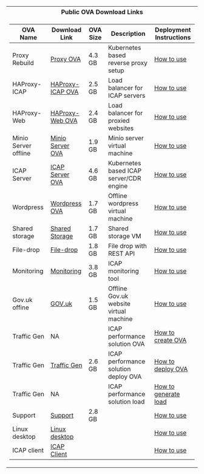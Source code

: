 <table>
<tr><th>Public OVA Download Links</th></tr>
<tr><td> 

|OVA Name           |       Download Link                     |  OVA Size |      Description                    |        Deployment Instructions                    |   
|--	                |--	     	            |--                    |--	     	                              |--	     	                              |
|Proxy Rebuild	    |[Proxy OVA](https://glasswall-sow-ova.s3-eu-west-1.amazonaws.com/vms/proxy-rebuild/proxy-rebuild.ova) |4.3 GB                          |Kubernetes based reverse proxy setup|[How to use](https://github.com/k8-proxy/GW-proxy/blob/master/OVAs-creation/proxy-rebuild.md) |  	   
|HAProxy-ICAP	    |[HAProxy-ICAP OVA](https://glasswall-sow-ova.s3-eu-west-1.amazonaws.com/vms/HAProxy-ICAP/HAProxy-ICAP.ova)|2.5 GB   	              |Load balancer for ICAP servers |[How to use](https://github.com/k8-proxy/GW-proxy/blob/master/OVAs-creation/HAProxy-OVA.md) |    	
|HAProxy-Web	    |[HAProxy-Web OVA](https://glasswall-sow-ova.s3-eu-west-1.amazonaws.com/vms/HAProxy-WEB/HAProxy-WEB.ova)|2.4 GB  	                  |Load balancer for proxied websites |[How to use](https://github.com/k8-proxy/GW-proxy/blob/master/OVAs-creation/HAProxy-web-OVA.md) |    	
|Minio Server offline       |[Minio Server OVA](https://glasswall-sow-ova.s3-eu-west-1.amazonaws.com/vms/Minio-Server/minio-server.ova)|1.9 GB	                  |Minio server virtual machine |[How to use](https://github.com/k8-proxy/GW-proxy/blob/master/OVAs-creation/minio_server.md) |    
|ICAP Server        |[ICAP Server OVA](https://glasswall-sow-ova.s3-eu-west-1.amazonaws.com/vms/ICAP-Server/k8-icap-sow-v2.ova)|4.6 GB                      |Kubernetes based ICAP server/CDR engine|[How to use](https://github.com/k8-proxy/GW-proxy/blob/master/OVAs-creation/icap-server-ova.md) |  
|Wordpress          |[Wordpress OVA](https://glasswall-sow-ova.s3-eu-west-1.amazonaws.com/vms/wordpress/Glasswall-wordpress.ova)|1.7 GB                        |Offline wordpress virtual machine|[How to use](https://github.com/k8-proxy/GW-proxy/blob/master/OVAs-creation/create_export_import_wordpress_site.md) |  
|Shared storage            |[Shared Storage](https://glasswall-sow-ova.s3.eu-west-1.amazonaws.com/vms/TrueNAS/TrueNAS-Core.ova)|1.7 GB|Shared storage VM|[How to use](https://github.com/k8-proxy/GW-proxy/blob/master/OVAs-creation/TrueNas-OVA.md) |  
|File-drop            |[File-drop](https://glasswall-sow-ova.s3-eu-west-1.amazonaws.com/vms/SOW-REST/sow-rest.ova)|1.8 GB|File drop with REST API|[How to use](https://github.com/k8-proxy/GW-proxy/blob/master/OVAs-creation/SOW-REST.md) |  
|Monitoring             |[Monitoring](https://glasswall-sow-ova.s3-eu-west-1.amazonaws.com/vms/visualog/visualog.ova)|3.8 GB|ICAP monitoring tool|[How to use](https://github.com/k8-proxy/GW-proxy/blob/master/OVAs-creation/monitoring-ova.md) |  
|Gov.uk offine             |[GOV.uk](https://glasswall-sow-ova.s3-eu-west-1.amazonaws.com/vms/gov-uk/GovUK.ova)|1.5 GB|Offline Gov.uk website virtual machine|[How to use](https://github.com/k8-proxy/GW-proxy/blob/master/OVAs-creation/gov_uk_offline_site.md) | 
|Traffic Gen             |NA|   |ICAP performance solution OVA|[How to create OVA](https://github.com/k8-proxy/aws-jmeter-test-engine/blob/master/jmeter-icap/instructions/How-to-create-OVA.md)|  
|Traffic Gen             |[Traffic Gen](https://glasswall-sow-ova.s3-eu-west-1.amazonaws.com/vms/Traffic-Generator/Traffic-Generator.ova)|2.6 GB|ICAP performance solution deploy OVA|[How to deploy OVA](https://github.com/k8-proxy/aws-jmeter-test-engine/blob/master/jmeter-icap/instructions/How-to-Deploy-OVA.md) |  
|Traffic Gen             |NA|   |ICAP performance solution load|[How to generate load](https://github.com/k8-proxy/aws-jmeter-test-engine/blob/master/jmeter-icap/instructions/How-to-Generate-Load-with-OVA.md) |
|Support             |[Support](https://glasswall-sow-ova.s3-eu-west-1.amazonaws.com/vms/SupportServer/SupportServer01.ova)|2.8 GB  |  |[How to use](https://github.com/k8-proxy/GW-proxy/blob/master/OVAs-creation/SupportServer.md) |  
|Linux desktop             |[Linux desktop](https://glasswall-sow-ova.s3-eu-west-1.amazonaws.com/vms/LinuxDesktop/Linux-Desktop.ova)|  |  |[How to use](https://github.com/k8-proxy/GW-proxy/blob/master/OVAs-creation/Linux-Desktop.md) |  
|ICAP client             |[ICAP Client](https://glasswall-sow-ova.s3-eu-west-1.amazonaws.com/vms/icap-client/icap_client.ova)|  |  |[How to use](https://github.com/k8-proxy/GW-proxy/blob/fb40aa9ef944e96180d348735e51ae6c00cbed0c/OVAs-creation/icap-client_OVA.md)|  


</td></tr>

</table>

